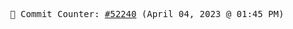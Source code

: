 <p align="center">
    <samp>
        📮 Commit Counter: <a href="https://github.com/Javascript-void0/Javascript-void0/commits/main">#52240</a> (April 04, 2023 @ 01:45 PM)
    </samp>
</p>